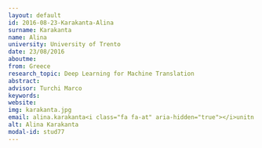 ```yaml
---
layout: default 
id: 2016-08-23-Karakanta-Alina
surname: Karakanta
name: Alina
university: University of Trento
date: 23/08/2016
aboutme: 
from: Greece
research_topic: Deep Learning for Machine Translation
abstract: 
advisor: Turchi Marco 
keywords: 
website: 
img: karakanta.jpg
email: alina.karakanta<i class="fa fa-at" aria-hidden="true"></i>unitn.it
alt: Alina Karakanta
modal-id: stud77
---
```

